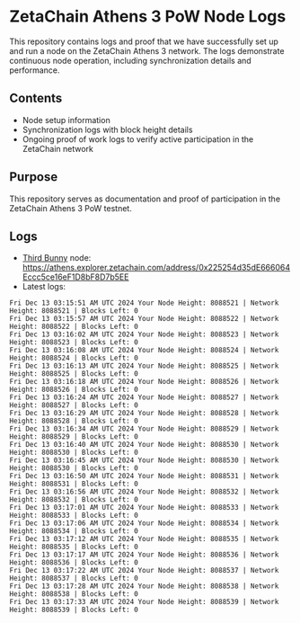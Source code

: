 # ZetaChain Athens 3 PoW Node Logs
This repository contains logs and proof that we have successfully set up and run a node on the ZetaChain Athens 3 network. The logs demonstrate continuous node operation, including synchronization details and performance.

## Contents
- Node setup information
- Synchronization logs with block height details
- Ongoing proof of work logs to verify active participation in the ZetaChain network

## Purpose
This repository serves as documentation and proof of participation in the ZetaChain Athens 3 PoW testnet.

## Logs

- [Third Bunny](https://thirdbunny.xyz/) node: https://athens.explorer.zetachain.com/address/0x225254d35dE666064Eccc5ce16eF1D8bF8D7b5EE
- Latest logs:
```
Fri Dec 13 03:15:51 AM UTC 2024 Your Node Height: 8088521 | Network Height: 8088521 | Blocks Left: 0
Fri Dec 13 03:15:57 AM UTC 2024 Your Node Height: 8088522 | Network Height: 8088522 | Blocks Left: 0
Fri Dec 13 03:16:02 AM UTC 2024 Your Node Height: 8088523 | Network Height: 8088523 | Blocks Left: 0
Fri Dec 13 03:16:08 AM UTC 2024 Your Node Height: 8088524 | Network Height: 8088524 | Blocks Left: 0
Fri Dec 13 03:16:13 AM UTC 2024 Your Node Height: 8088525 | Network Height: 8088525 | Blocks Left: 0
Fri Dec 13 03:16:18 AM UTC 2024 Your Node Height: 8088526 | Network Height: 8088526 | Blocks Left: 0
Fri Dec 13 03:16:24 AM UTC 2024 Your Node Height: 8088527 | Network Height: 8088527 | Blocks Left: 0
Fri Dec 13 03:16:29 AM UTC 2024 Your Node Height: 8088528 | Network Height: 8088528 | Blocks Left: 0
Fri Dec 13 03:16:34 AM UTC 2024 Your Node Height: 8088529 | Network Height: 8088529 | Blocks Left: 0
Fri Dec 13 03:16:40 AM UTC 2024 Your Node Height: 8088530 | Network Height: 8088530 | Blocks Left: 0
Fri Dec 13 03:16:45 AM UTC 2024 Your Node Height: 8088530 | Network Height: 8088530 | Blocks Left: 0
Fri Dec 13 03:16:50 AM UTC 2024 Your Node Height: 8088531 | Network Height: 8088531 | Blocks Left: 0
Fri Dec 13 03:16:56 AM UTC 2024 Your Node Height: 8088532 | Network Height: 8088532 | Blocks Left: 0
Fri Dec 13 03:17:01 AM UTC 2024 Your Node Height: 8088533 | Network Height: 8088533 | Blocks Left: 0
Fri Dec 13 03:17:06 AM UTC 2024 Your Node Height: 8088534 | Network Height: 8088534 | Blocks Left: 0
Fri Dec 13 03:17:12 AM UTC 2024 Your Node Height: 8088535 | Network Height: 8088535 | Blocks Left: 0
Fri Dec 13 03:17:17 AM UTC 2024 Your Node Height: 8088536 | Network Height: 8088536 | Blocks Left: 0
Fri Dec 13 03:17:22 AM UTC 2024 Your Node Height: 8088537 | Network Height: 8088537 | Blocks Left: 0
Fri Dec 13 03:17:28 AM UTC 2024 Your Node Height: 8088538 | Network Height: 8088538 | Blocks Left: 0
Fri Dec 13 03:17:33 AM UTC 2024 Your Node Height: 8088539 | Network Height: 8088539 | Blocks Left: 0
```

